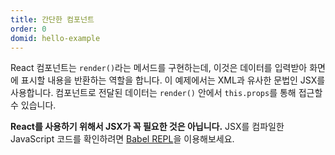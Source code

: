 ```yaml
---
title: 간단한 컴포넌트
order: 0
domid: hello-example
---
```


React 컴포넌트는 `render()`라는 메서드를 구현하는데, 이것은 데이터를 입력받아 화면에 표시할 내용을 반환하는 역할을 합니다. 이 예제에서는 XML과 유사한 문법인 JSX를 사용합니다. 컴포넌트로 전달된 데이터는 `render()` 안에서 `this.props`를 통해 접근할 수 있습니다.

**React를 사용하기 위해서 JSX가 꼭 필요한 것은 아닙니다.** JSX를 컴파일한 JavaScript 코드를 확인하려면 [Babel REPL](babel://es5-syntax-example)을 이용해보세요.
